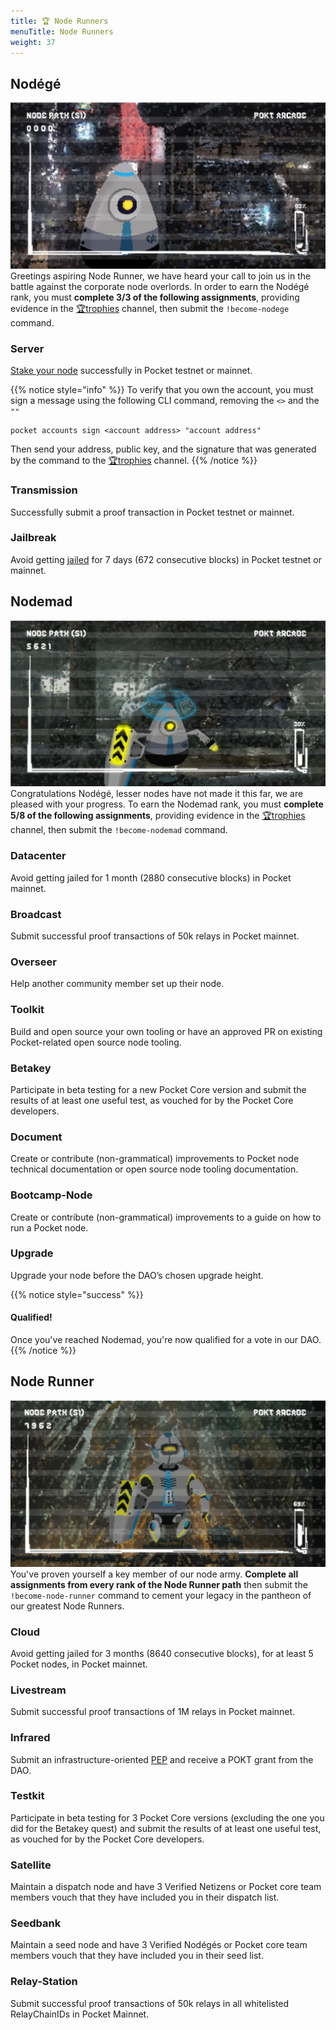 ```yaml
---
title: 🏆 Node Runners
menuTitle: Node Runners
weight: 37
---
```



## Nodégé

![](/images/node-banner1.png)
Greetings aspiring Node Runner, we have heard your call to join us in the battle against the corporate node overlords. In order to earn the Nodégé rank, you must **complete 3/3 of the following assignments**, providing evidence in the [🏆trophies](https://discord.com/channels/553741558869131266/763504639299289138) channel, then submit the `!become-nodege` command.

### Server

[Stake your node](../../node/setup.md) successfully in Pocket testnet or mainnet.

{{% notice style="info" %}}
To verify that you own the account, you must sign a message using the following CLI command, removing the `<>` and the `""`

```
pocket accounts sign <account address> "account address"
```

Then send your address, public key, and the signature that was generated by the command to the [🏆trophies](https://discord.com/channels/553741558869131266/763504639299289138) channel.
{{% /notice %}}

### Transmission

Successfully submit a proof transaction in Pocket testnet or mainnet.

### Jailbreak

Avoid getting [jailed](../../learn/glossary.md#jail) for 7 days (672 consecutive blocks) in Pocket testnet or mainnet.

## Nodemad

![](/images/node-banner2.png)
Congratulations Nodégé, lesser nodes have not made it this far, we are pleased with your progress. To earn the Nodemad rank, you must **complete 5/8 of the following assignments**, providing evidence in the [🏆trophies](https://discord.com/channels/553741558869131266/763504639299289138) channel, then submit the `!become-nodemad` command.

### Datacenter

Avoid getting jailed for 1 month (2880 consecutive blocks) in Pocket mainnet.

### Broadcast

Submit successful proof transactions of 50k relays in Pocket mainnet.

### Overseer

Help another community member set up their node.

### Toolkit

Build and open source your own tooling or have an approved PR on existing Pocket-related open source node tooling.

### Betakey

Participate in beta testing for a new Pocket Core version and submit the results of at least one useful test, as vouched for by the Pocket Core developers.

### Document

Create or contribute (non-grammatical) improvements to Pocket node technical documentation or open source node tooling documentation.

### Bootcamp-Node

Create or contribute (non-grammatical) improvements to a guide on how to run a Pocket node.

### Upgrade

Upgrade your node before the DAO’s chosen upgrade height.

{{% notice style="success" %}}
#### Qualified!

Once you've reached Nodemad, you're now qualified for a vote in our DAO.
{{% /notice %}}

## Node Runner

![](/images/node-banner3.png)
You've proven yourself a key member of our node army. **Complete all assignments from every rank of the Node Runner path** then submit the `!become-node-runner` command to cement your legacy in the pantheon of our greatest Node Runners.

### Cloud

Avoid getting jailed for 3 months (8640 consecutive blocks), for at least 5 Pocket nodes, in Pocket mainnet.

### Livestream

Submit successful proof transactions of 1M relays in Pocket mainnet.

### Infrared

Submit an infrastructure-oriented [PEP](../governance/proposals.md) and receive a POKT grant from the DAO.

### Testkit

Participate in beta testing for 3 Pocket Core versions (excluding the one you did for the Betakey quest) and submit the results of at least one useful test, as vouched for by the Pocket Core developers.

### Satellite

Maintain a dispatch node and have 3 Verified Netizens or Pocket core team members vouch that they have included you in their dispatch list.

### Seedbank

Maintain a seed node and have 3 Verified Nodégés or Pocket core team members vouch that they have included you in their seed list.

### Relay-Station

Submit successful proof transactions of 50k relays in all whitelisted RelayChainIDs in Pocket Mainnet.
